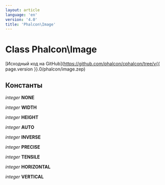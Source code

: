 ```yaml
---
layout: article
language: 'en'
version: '4.0'
title: 'Phalcon\Image'
---
```

# Class **Phalcon\Image**

[Исходный код на GitHub](https://github.com/phalcon/cphalcon/tree/v{{ page.version }}.0/phalcon/image.zep)

## Константы

*integer* **NONE**

*integer* **WIDTH**

*integer* **HEIGHT**

*integer* **AUTO**

*integer* **INVERSE**

*integer* **PRECISE**

*integer* **TENSILE**

*integer* **HORIZONTAL**

*integer* **VERTICAL**